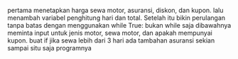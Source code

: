 pertama menetapkan harga sewa motor, asuransi, diskon, dan kupon. 
lalu menambah variabel penghitung hari dan total.
Setelah itu bikin perulangan tanpa batas dengan menggunakan while True: bukan while saja
dibawahnya meminta input untuk jenis motor, sewa motor, dan apakah mempunyai kupon.
buat if jika sewa lebih dari 3 hari ada tambahan asuransi
sekian sampai situ saja programnya